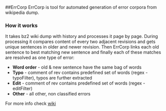 ##ErrCorp
ErrCorp is tool for automated generation of error corpora from wikipedia dump.

### How it works
It takes bz2 wiki dump with history and processes it page by page. During processing it compares content of every two adjacent revisions and gets unique sentences in older and newer revision. Then ErrCorp links each old sentence to best matching new sentence and finally each of these matches are resolved as one type of error:
* **Word order** - old &amp; new sentence have the same bag of words
* **Typo** - comment of rev contains predefined set of words (regex - typoFilter), typos are further extracted
* **Edit** - comment of rev contains predefined set of words (regex - editFilter)
* **Other** - all other, non classified errors

For more info check [wiki](https://github.com/jirkle/ErrCorp/wiki)
